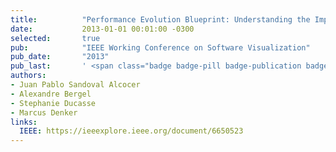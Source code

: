 ```yaml
---
title:          "Performance Evolution Blueprint: Understanding the Impact of Software Evolution on Performance"
date:           2013-01-01 00:01:00 -0300
selected:       true
pub:            "IEEE Working Conference on Software Visualization"
pub_date:       "2013"
pub_last:       ' <span class="badge badge-pill badge-publication badge-primary">VISSOFT</span> <span class="badge badge-pill badge-publication badge-info">Main Research Track</span>  <span class="badge badge-pill badge-publication badge-warning">Most Influential Paper Award</span> '
authors:
- Juan Pablo Sandoval Alcocer
- Alexandre Bergel
- Stephanie Ducasse
- Marcus Denker
links:
  IEEE: https://ieeexplore.ieee.org/document/6650523
---
```

